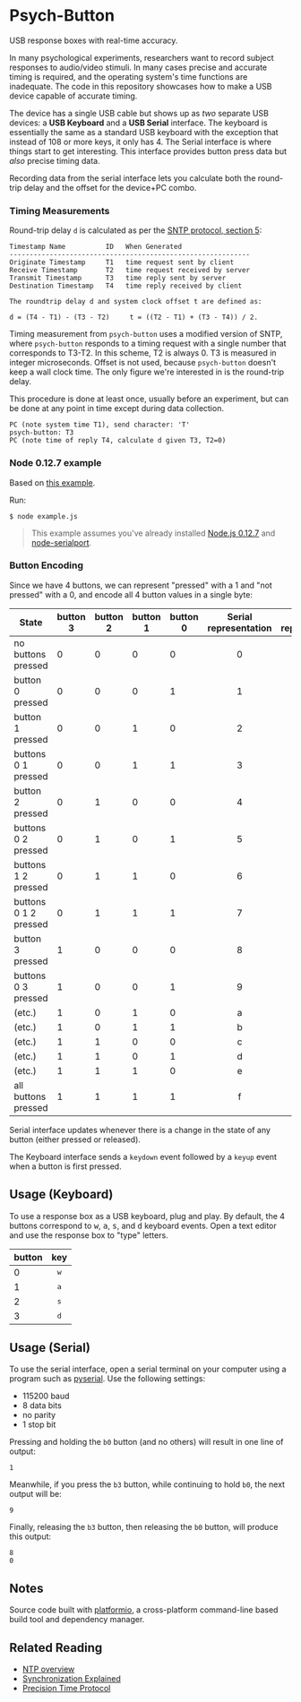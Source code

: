 Psych-Button
============
USB response boxes with real-time accuracy.

In many psychological experiments, researchers want to record subject responses to audio/video stimuli.  In many cases precise and accurate timing is required, and the operating system's time functions are inadequate.  The code in this repository showcases how to make a USB device capable of accurate timing.

The device has a single USB cable but shows up as *two* separate USB devices: a **USB Keyboard** and a **USB Serial** interface.  The keyboard is essentially the same as a standard USB keyboard with the exception that instead of 108 or more keys, it only has 4.  The Serial interface is where things start to get interesting.  This interface provides button press data but *also* precise timing data.

Recording data from the serial interface lets you calculate both the round-trip delay and the offset for the device+PC combo.

### Timing Measurements
Round-trip delay `d` is calculated as per the [SNTP protocol, section 5](https://tools.ietf.org/html/rfc4330#section-5):

    Timestamp Name          ID   When Generated
    ------------------------------------------------------------
    Originate Timestamp     T1   time request sent by client
    Receive Timestamp       T2   time request received by server
    Transmit Timestamp      T3   time reply sent by server
    Destination Timestamp   T4   time reply received by client

    The roundtrip delay d and system clock offset t are defined as:

    d = (T4 - T1) - (T3 - T2)     t = ((T2 - T1) + (T3 - T4)) / 2.

Timing measurement from `psych-button` uses a modified version of SNTP, where `psych-button` responds to a timing request with a single number that corresponds to T3-T2.  In this scheme, T2 is always 0.  T3 is measured in integer microseconds.  Offset is not used, because `psych-button` doesn't keep a wall clock time.  The only figure we're interested in is the round-trip delay.

This procedure is done at least once, usually before an experiment, but can be done at any point in time except during data collection.

    PC (note system time T1), send character: 'T'
    psych-button: T3
    PC (note time of reply T4, calculate d given T3, T2=0)

### Node 0.12.7 example 
Based on [this example](https://github.com/voodootikigod/node-serialport/blob/master/examples/readdata.js).

Run:

    $ node example.js

> This example assumes you've already installed [Node.js 0.12.7](https://github.com/tj/n) and [node-serialport](https://github.com/voodootikigod/node-serialport).

### Button Encoding
Since we have 4 buttons, we can represent "pressed" with a 1 and "not pressed" with a 0, and encode all 4 button values in a single byte:

| State                   | button 3 | button 2 | button 1 | button 0 | Serial representation | Keyboard representation |
|-------------------------|----------|----------|----------|----------|:---------------------:|:-----------------------:|
| no buttons pressed      | 0        | 0        | 0        | 0        |           0           |                         |
| button 0 pressed        | 0        | 0        | 0        | 1        |           1           |      <kbd>w</kbd>       |
| button 1 pressed        | 0        | 0        | 1        | 0        |           2           |      <kbd>a</kbd>       |
| buttons 0 1 pressed     | 0        | 0        | 1        | 1        |           3           |                         |
| button 2 pressed        | 0        | 1        | 0        | 0        |           4           |      <kbd>s</kbd>       |
| buttons 0 2 pressed     | 0        | 1        | 0        | 1        |           5           |                         |
| buttons 1 2 pressed     | 0        | 1        | 1        | 0        |           6           |                         |
| buttons 0 1 2 pressed   | 0        | 1        | 1        | 1        |           7           |                         |
| button 3 pressed        | 1        | 0        | 0        | 0        |           8           |      <kbd>d</kbd>       |
| buttons 0 3 pressed     | 1        | 0        | 0        | 1        |           9           |                         |
| (etc.)                  | 1        | 0        | 1        | 0        |           a           |                         |
| (etc.)                  | 1        | 0        | 1        | 1        |           b           |                         |
| (etc.)                  | 1        | 1        | 0        | 0        |           c           |                         |
| (etc.)                  | 1        | 1        | 0        | 1        |           d           |                         |
| (etc.)                  | 1        | 1        | 1        | 0        |           e           |                         |
| all buttons pressed     | 1        | 1        | 1        | 1        |           f           |                         |

Serial interface updates whenever there is a change in the state of any button (either pressed or released).

The Keyboard interface sends a `keydown` event followed by a `keyup` event when a button is first pressed.

Usage (Keyboard)
----------------
To use a response box as a USB keyboard, plug and play.  By default, the 4 buttons correspond to <kbd>w</kbd>, <kbd>a</kbd>, <kbd>s</kbd>, and <kbd>d</kbd> keyboard events.  Open a text editor and use the response box to "type" letters.

| button | key          |
|--------|:------------:|
| 0      | <kbd>w</kbd> |
| 1      | <kbd>a</kbd> |
| 2      | <kbd>s</kbd> |
| 3      | <kbd>d</kbd> |

Usage (Serial)
--------------
To use the serial interface, open a serial terminal on your computer using a program such as [pyserial](https://github.com/pyserial/pyserial).  Use the following settings:

* 115200 baud
* 8 data bits
* no parity
* 1 stop bit

Pressing and holding the `b0` button (and no others) will result in one line of output:

    1

Meanwhile, if you press the `b3` button, while continuing to hold `b0`, the next output will be:

    9

Finally, releasing the `b3` button, then releasing the `b0` button, will produce this output:

    8
    0

Notes
-----
Source code built with [platformio](http://platformio.org/#!/), a cross-platform command-line based build tool and dependency manager.

Related Reading
---------------
* [NTP overview](https://en.wikipedia.org/wiki/Network_Time_Protocol#Clock_synchronization_algorithm)
* [Synchronization Explained](http://www.ni.com/white-paper/11369/en/)
* [Precision Time Protocol](https://en.wikipedia.org/wiki/Precision_Time_Protocol)
